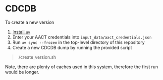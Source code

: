 # CDCDB
To create a new version
1. [Install `uv`](https://docs.astral.sh/uv/getting-started/installation/)
2. Enter your AACT credentials into `input_data/aact_credentials.json`
3. Run `uv sync --frozen` in the top-level directory of this repository
5. Create a new CDCDB dump by running the provided script 
  > ./create_version.sh
  
Note, there are plenty of caches used in this system, therefore the first run would be longer.
